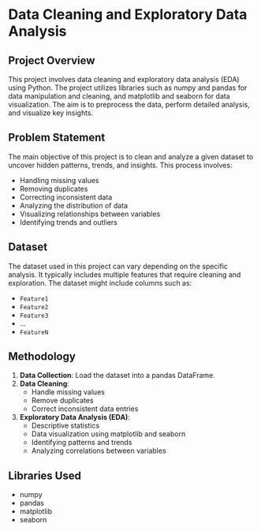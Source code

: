 # Data Cleaning and Exploratory Data Analysis

## Project Overview

This project involves data cleaning and exploratory data analysis (EDA) using Python. The project utilizes libraries such as numpy and pandas for data manipulation and cleaning, and matplotlib and seaborn for data visualization. The aim is to preprocess the data, perform detailed analysis, and visualize key insights.

## Problem Statement

The main objective of this project is to clean and analyze a given dataset to uncover hidden patterns, trends, and insights. This process involves:

- Handling missing values
- Removing duplicates
- Correcting inconsistent data
- Analyzing the distribution of data
- Visualizing relationships between variables
- Identifying trends and outliers

## Dataset

The dataset used in this project can vary depending on the specific analysis. It typically includes multiple features that require cleaning and exploration. The dataset might include columns such as:

- `Feature1`
- `Feature2`
- `Feature3`
- ...
- `FeatureN`

## Methodology

1. **Data Collection**: Load the dataset into a pandas DataFrame.
2. **Data Cleaning**: 
   - Handle missing values
   - Remove duplicates
   - Correct inconsistent data entries
3. **Exploratory Data Analysis (EDA)**:
   - Descriptive statistics
   - Data visualization using matplotlib and seaborn
   - Identifying patterns and trends
   - Analyzing correlations between variables

## Libraries Used

- numpy
- pandas
- matplotlib
- seaborn

